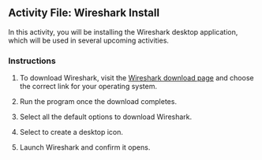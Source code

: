## Activity File: Wireshark Install

In this activity, you will be installing the Wireshark desktop application, which will be used in several upcoming activities.

### Instructions

 1. To download Wireshark, visit the [Wireshark download page](https://www.wireshark.org/download.html) and choose the correct link for your operating system.
                                       
 2. Run the program once the download completes.
 3. Select all the default options to download Wireshark.
 4. Select to create a desktop icon.
 5. Launch Wireshark and confirm it opens.
